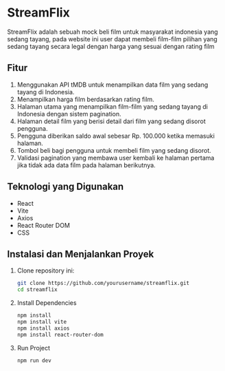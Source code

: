 # StreamFlix

StreamFlix adalah sebuah mock beli film untuk masyarakat indonesia yang sedang tayang, pada website ini user dapat membeli film-film  pilihan yang sedang tayang secara legal dengan harga yang sesuai dengan rating film

## Fitur

1. Menggunakan API tMDB untuk menampilkan data film yang sedang tayang di Indonesia.
2. Menampilkan harga film berdasarkan rating film.
3. Halaman utama yang menampilkan film-film yang sedang tayang di Indonesia dengan sistem pagination.
4. Halaman detail film yang berisi detail dari film yang sedang disorot pengguna.
5. Pengguna diberikan saldo awal sebesar Rp. 100.000 ketika memasuki halaman.
6. Tombol beli bagi pengguna untuk membeli film yang sedang disorot.
7. Validasi pagination yang membawa user kembali ke halaman pertama jika tidak ada data film pada halaman berikutnya.

## Teknologi yang Digunakan

- React
- Vite
- Axios
- React Router DOM
- CSS

## Instalasi dan Menjalankan Proyek

1. Clone repository ini:

   ```bash
   git clone https://github.com/yourusername/streamflix.git
   cd streamflix
    ```
2. Install Dependencies
    ```bash
    npm install
    npm install vite
    npm install axios
    npm install react-router-dom
    ```

3. Run Project
    ```bash
    npm run dev
    ```